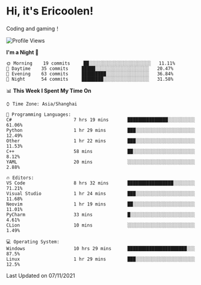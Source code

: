 # Hi, it's Ericoolen!
Coding and gaming！

<!--START_SECTION:waka-->
![Profile Views](http://img.shields.io/badge/Profile%20Views-4-blue)

**I'm a Night 🦉** 

```text
🌞 Morning    19 commits     ██░░░░░░░░░░░░░░░░░░░░░░░   11.11% 
🌆 Daytime    35 commits     █████░░░░░░░░░░░░░░░░░░░░   20.47% 
🌃 Evening    63 commits     █████████░░░░░░░░░░░░░░░░   36.84% 
🌙 Night      54 commits     ████████░░░░░░░░░░░░░░░░░   31.58%

```


📊 **This Week I Spent My Time On** 

```text
⌚︎ Time Zone: Asia/Shanghai

💬 Programming Languages: 
C#                       7 hrs 19 mins       ███████████████░░░░░░░░░░   61.06% 
Python                   1 hr 29 mins        ███░░░░░░░░░░░░░░░░░░░░░░   12.49% 
Other                    1 hr 22 mins        ███░░░░░░░░░░░░░░░░░░░░░░   11.53% 
C++                      58 mins             ██░░░░░░░░░░░░░░░░░░░░░░░   8.12% 
YAML                     20 mins             ░░░░░░░░░░░░░░░░░░░░░░░░░   2.88%

🔥 Editors: 
VS Code                  8 hrs 32 mins       █████████████████░░░░░░░░   71.21% 
Visual Studio            1 hr 24 mins        ███░░░░░░░░░░░░░░░░░░░░░░   11.68% 
Neovim                   1 hr 19 mins        ██░░░░░░░░░░░░░░░░░░░░░░░   11.01% 
PyCharm                  33 mins             █░░░░░░░░░░░░░░░░░░░░░░░░   4.61% 
CLion                    10 mins             ░░░░░░░░░░░░░░░░░░░░░░░░░   1.49%

💻 Operating System: 
Windows                  10 hrs 29 mins      ██████████████████████░░░   87.5% 
Linux                    1 hr 29 mins        ███░░░░░░░░░░░░░░░░░░░░░░   12.5%

```


 Last Updated on 07/11/2021
<!--END_SECTION:waka-->

